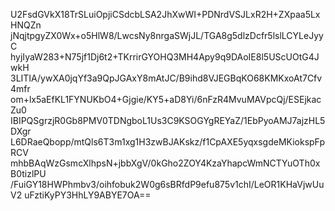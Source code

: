 U2FsdGVkX18TrSLuiOpjiCSdcbLSA2JhXwWI+PDNrdVSJLxR2H+ZXpaa5LxHNQZn
jNqjtpgyZX0Wx+o5HlW8/LwcsNy8nrgaSWjJL/TGA8g5dlzDcfr5lslLCYLeJyyC
hyjIyaW283+N75jf1Dj6t2+TKrrirGYOHQ3MH4Apy9q9DAoIE8l5UScUOtG4JwkH
3LITIA/ywXA0jqYf3a9QpJGAxY8mAtJC/B9ihd8VJEGBqKO68KMKxoAt7Cfv4mfr
om+lx5aEfKL1FYNUKbO4+Gjgie/KY5+aD8Yi/6nFzR4MvuMAVpcQj/ESEjkacZu0
IBIPQSgrzjR0Gb8PMV0TDNgboL1Us3C9KSOGYgREYaZ/1EbPyoAMJ7ajzHL5DXgr
L6DRaeQbopp/mtQls6T3m1xg1H3zwBJAKskz/f1CpAXE5yqxsgdeMKiokspFpRCV
mhbBAqWzGsmcXlhpsN+jbbXgV/0kGho2ZOY4KzaYhapcWmNCTYuOTh0xB0tizlPU
/FuiGY18HWPhmbv3/oihfobuk2W0g6sBRfdP9efu875v1chI/LeOR1KHaVjwUuV2
uFztiKyPY3HhLY9ABYE7OA==
